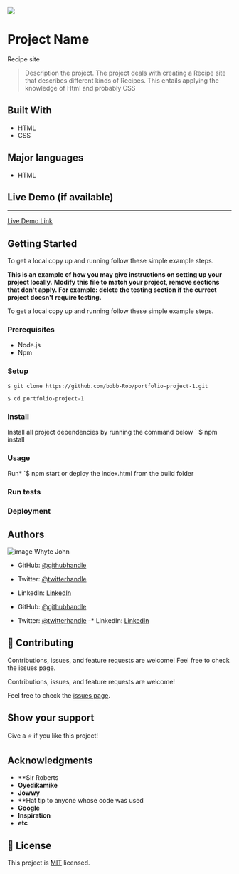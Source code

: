 ![](https://img.shields.io/badge/Microverse-blueviolet)

# Project Name
Recipe site
> Description the project.
The project deals with creating a Recipe site that describes different kinds of Recipes. This entails applying the knowledge of Html and probably CSS

## Built With
- HTML
- CSS

## Major languages
- HTML

## Live Demo (if available)
*************
[Live Demo Link](https://livedemo.com)


## Getting Started
To get a local copy up and running follow these simple example steps.

**This is an example of how you may give instructions on setting up your project locally.**
**Modify this file to match your project, remove sections that don't apply. For example: delete the testing section if the currect project doesn't require testing.**


To get a local copy up and running follow these simple example steps.

### Prerequisites
- Node.js
- Npm

### Setup
`$ git clone https://github.com/bobb-Rob/portfolio-project-1.git`

  `$ cd portfolio-project-1`


### Install
Install all project dependencies by running the command below
 ` $ npm install

### Usage
Run*
`$ npm start or deploy the index.html from the build folder

### Run tests

### Deployment



## Authors
![image](https://user-images.githubusercontent.com/114124850/192511142-9c408314-68dd-491f-afee-1e1415378095.png)
Whyte John

- GitHub: [@githubhandle](https://github.com/githubhandle)
- Twitter: [@twitterhandle](https://twitter.com/twitterhandle)
- LinkedIn: [LinkedIn](https://linkedin.com/in/linkedinhandle)


- GitHub: [@githubhandle](https://github.com/githubhandle)
- Twitter: [@twitterhandle](https://twitter.com/twitterhandle)
-* LinkedIn: [LinkedIn](https://linkedin.com/in/linkedinhandle)

## 🤝 Contributing
Contributions, issues, and feature requests are welcome!
Feel free to check the issues page.

Contributions, issues, and feature requests are welcome!

Feel free to check the [issues page](../../issues/).

## Show your support
Give a ⭐️ if you like this project!

## Acknowledgments
- **Sir Roberts
- **Oyedikamike**
- **Jowwy**
- **Hat tip to anyone whose code was used
- **Google**
- **Inspiration**
- **etc**

## 📝 License

This project is [MIT](./MIT.md) licensed.
